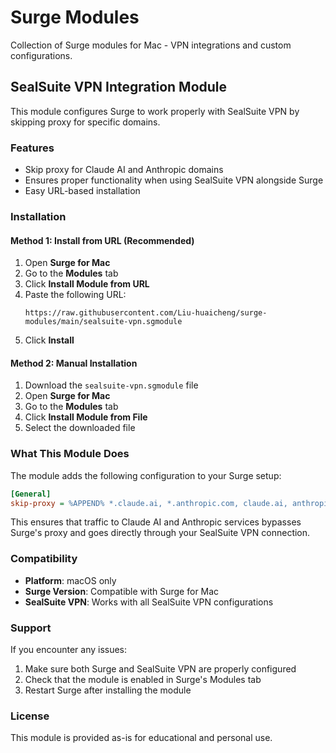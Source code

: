 # Surge Modules

Collection of Surge modules for Mac - VPN integrations and custom configurations.

## SealSuite VPN Integration Module

This module configures Surge to work properly with SealSuite VPN by skipping proxy for specific domains.

### Features

- Skip proxy for Claude AI and Anthropic domains
- Ensures proper functionality when using SealSuite VPN alongside Surge
- Easy URL-based installation

### Installation

#### Method 1: Install from URL (Recommended)

1. Open **Surge for Mac**
2. Go to the **Modules** tab
3. Click **Install Module from URL**
4. Paste the following URL:
   ```
   https://raw.githubusercontent.com/Liu-huaicheng/surge-modules/main/sealsuite-vpn.sgmodule
   ```
5. Click **Install**

#### Method 2: Manual Installation

1. Download the `sealsuite-vpn.sgmodule` file
2. Open **Surge for Mac**
3. Go to the **Modules** tab
4. Click **Install Module from File**
5. Select the downloaded file

### What This Module Does

The module adds the following configuration to your Surge setup:

```ini
[General]
skip-proxy = %APPEND% *.claude.ai, *.anthropic.com, claude.ai, anthropic.com
```

This ensures that traffic to Claude AI and Anthropic services bypasses Surge's proxy and goes directly through your SealSuite VPN connection.

### Compatibility

- **Platform**: macOS only
- **Surge Version**: Compatible with Surge for Mac
- **SealSuite VPN**: Works with all SealSuite VPN configurations

### Support

If you encounter any issues:

1. Make sure both Surge and SealSuite VPN are properly configured
2. Check that the module is enabled in Surge's Modules tab
3. Restart Surge after installing the module

### License

This module is provided as-is for educational and personal use.